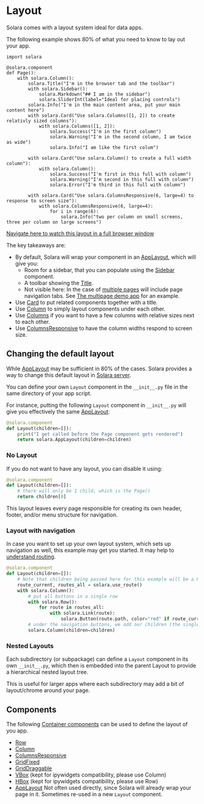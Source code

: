 # Layout

Solara comes with a layout system ideal for data apps.

The following example shows 80% of what you need to know to lay out your app.

```solara
import solara

@solara.component
def Page():
    with solara.Column():
        solara.Title("I'm in the browser tab and the toolbar")
        with solara.Sidebar():
            solara.Markdown("## I am in the sidebar")
            solara.SliderInt(label="Ideal for placing controls")
        solara.Info("I'm in the main content area, put your main content here")
        with solara.Card("Use solara.Columns([1, 2]) to create relativly sized columns"):
            with solara.Columns([1, 2]):
                solara.Success("I'm in the first column")
                solara.Warning("I'm in the second column, I am twice as wide")
                solara.Info("I am like the first colum")

        with solara.Card("Use solara.Column() to create a full width column"):
            with solara.Column():
                solara.Success("I'm first in this full with column")
                solara.Warning("I'm second in this full with column")
                solara.Error("I'm third in this full with column")

        with solara.Card("Use solara.ColumnsResponsive(6, large=4) to response to screen size"):
            with solara.ColumnsResponsive(6, large=4):
                for i in range(6):
                    solara.Info("two per column on small screens, three per column on large screens")
```

[Navigate here to watch this layout in a full browser window](/apps/layout-demo)

The key takeaways are:

  * By default, Solara will wrap your component in an [AppLayout](/api/app_layout), which will give you:
    * Room for a sidebar, that you can populate using the [Sidebar](/api/sidebar) component.
    * A toolbar showing the [Title](/api/title).
    * Not visible here: In the case of [multiple pages](/docs/howto/multipage) will include page navigation tabs. See [The multipage demo app](/app/multipage) for an example.
  * Use [Card](/api/card) to put related components together with a title.
  * Use [Column](/api/column) to simply layout components under each other.
  * Use [Columns](/api/columns) if you want to have a few columns with relative sizes next to each other.
  * Use [ColumnsResponsive](/api/columns_responsive) to have the column widths respond to screen size.



## Changing the default layout

While [AppLayout](/api/app_layout) may be sufficient in 80% of the cases. Solara provides a way to change this default layout in [Solara server](/docs/understanding/solara-server).

You can define your own `Layout` component in the `__init__.py` file in the same directory of your app script.


For instance, putting the following `Layout` component in `__init__.py` will give you effectively the same [AppLayout](/api/app_layout):
```python
@solara.component
def Layout(children=[]):
    print("I get called before the Page component gets rendered")
    return solara.AppLayout(children=children)
```


### No Layout
If you do not want to have any layout, you can disable it using:

```python
@solara.component
def Layout(children=[]):
    # there will only be 1 child, which is the Page()
    return children[0]
```

This layout leaves every page responsible for creating its own header, footer, and/or menu structure for navigation.


### Layout with navigation

In case you want to set up your own layout system, which sets up navigation as well, this example may get you started. It may help
to [understand routing](/docs/understanding/routing).
```python
@solara.component
def Layout(children=[]):
    # Note that children being passed here for this example will be a Page() element.
    route_current, routes_all = solara.use_route()
    with solara.Column():
        # put all buttons in a single row
        with solara.Row():
            for route in routes_all:
                with solara.Link(route):
                    solara.Button(route.path, color="red" if route_current == route else None)
        # under the navigation buttons, we add our children (the single Page())
        solara.Column(children=children)
```


### Nested Layouts

Each subdirectory (or subpackage) can define a `Layout` component in its own `__init__.py`, which then is embedded into the parent Layout to provide a hierarchical
nested layout tree.

This is useful for larger apps where each subdirectory may add a bit of layout/chrome around your page.



## Components

The following [Container components](/docs/understanding/containers) can be used to define the layout of you app.

 * [Row](/api/row)
 * [Column](/api/column)
 * [ColumnsResponsive](/api/ColumnsResponsive)
 * [GridFixed](/api/gridfixed)
 * [GridDraggable](/api/griddraggable)
 * [VBox](/api/vbox) (kept for ipywidgets compatibility, please use Column)
 * [HBox](/api/hbox) (kept for ipywidgets compatibility, please use Row)
 * [AppLayout](/api/applayout) Not often used directly, since Solara will already wrap your page in it. Sometimes re-used in a new `Layout` component.
